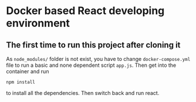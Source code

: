 # Docker based React developing environment

## The first time to run this project after cloning it

As `node_modules/` folder is not exist, you have to change `docker-compose.yml` file to run a basic and none dependent script `app.js`. Then get into the container and run

```shell
npm install
```

to install all the dependencies. Then switch back and run react.
